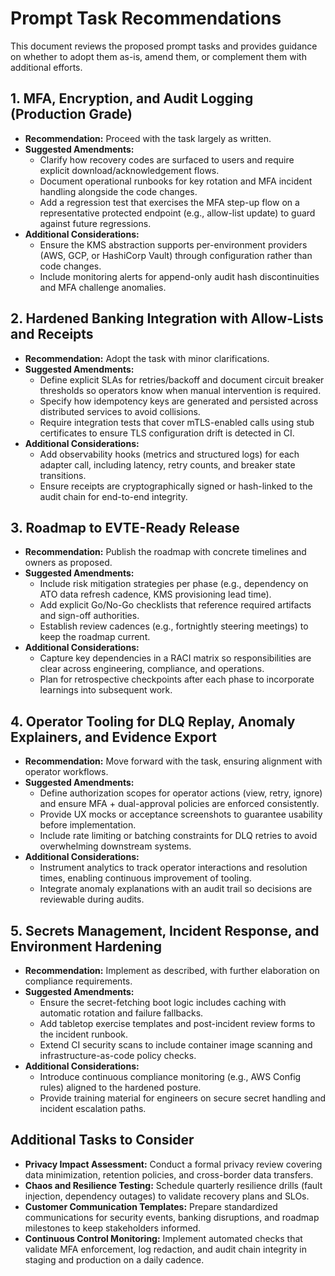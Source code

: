 # Prompt Task Recommendations

This document reviews the proposed prompt tasks and provides guidance on whether to adopt them as-is, amend them, or complement them with additional efforts.

## 1. MFA, Encryption, and Audit Logging (Production Grade)
- **Recommendation:** Proceed with the task largely as written.
- **Suggested Amendments:**
  - Clarify how recovery codes are surfaced to users and require explicit download/acknowledgement flows.
  - Document operational runbooks for key rotation and MFA incident handling alongside the code changes.
  - Add a regression test that exercises the MFA step-up flow on a representative protected endpoint (e.g., allow-list update) to guard against future regressions.
- **Additional Considerations:**
  - Ensure the KMS abstraction supports per-environment providers (AWS, GCP, or HashiCorp Vault) through configuration rather than code changes.
  - Include monitoring alerts for append-only audit hash discontinuities and MFA challenge anomalies.

## 2. Hardened Banking Integration with Allow-Lists and Receipts
- **Recommendation:** Adopt the task with minor clarifications.
- **Suggested Amendments:**
  - Define explicit SLAs for retries/backoff and document circuit breaker thresholds so operators know when manual intervention is required.
  - Specify how idempotency keys are generated and persisted across distributed services to avoid collisions.
  - Require integration tests that cover mTLS-enabled calls using stub certificates to ensure TLS configuration drift is detected in CI.
- **Additional Considerations:**
  - Add observability hooks (metrics and structured logs) for each adapter call, including latency, retry counts, and breaker state transitions.
  - Ensure receipts are cryptographically signed or hash-linked to the audit chain for end-to-end integrity.

## 3. Roadmap to EVTE-Ready Release
- **Recommendation:** Publish the roadmap with concrete timelines and owners as proposed.
- **Suggested Amendments:**
  - Include risk mitigation strategies per phase (e.g., dependency on ATO data refresh cadence, KMS provisioning lead time).
  - Add explicit Go/No-Go checklists that reference required artifacts and sign-off authorities.
  - Establish review cadences (e.g., fortnightly steering meetings) to keep the roadmap current.
- **Additional Considerations:**
  - Capture key dependencies in a RACI matrix so responsibilities are clear across engineering, compliance, and operations.
  - Plan for retrospective checkpoints after each phase to incorporate learnings into subsequent work.

## 4. Operator Tooling for DLQ Replay, Anomaly Explainers, and Evidence Export
- **Recommendation:** Move forward with the task, ensuring alignment with operator workflows.
- **Suggested Amendments:**
  - Define authorization scopes for operator actions (view, retry, ignore) and ensure MFA + dual-approval policies are enforced consistently.
  - Provide UX mocks or acceptance screenshots to guarantee usability before implementation.
  - Include rate limiting or batching constraints for DLQ retries to avoid overwhelming downstream systems.
- **Additional Considerations:**
  - Instrument analytics to track operator interactions and resolution times, enabling continuous improvement of tooling.
  - Integrate anomaly explanations with an audit trail so decisions are reviewable during audits.

## 5. Secrets Management, Incident Response, and Environment Hardening
- **Recommendation:** Implement as described, with further elaboration on compliance requirements.
- **Suggested Amendments:**
  - Ensure the secret-fetching boot logic includes caching with automatic rotation and failure fallbacks.
  - Add tabletop exercise templates and post-incident review forms to the incident runbook.
  - Extend CI security scans to include container image scanning and infrastructure-as-code policy checks.
- **Additional Considerations:**
  - Introduce continuous compliance monitoring (e.g., AWS Config rules) aligned to the hardened posture.
  - Provide training material for engineers on secure secret handling and incident escalation paths.

## Additional Tasks to Consider
- **Privacy Impact Assessment:** Conduct a formal privacy review covering data minimization, retention policies, and cross-border data transfers.
- **Chaos and Resilience Testing:** Schedule quarterly resilience drills (fault injection, dependency outages) to validate recovery plans and SLOs.
- **Customer Communication Templates:** Prepare standardized communications for security events, banking disruptions, and roadmap milestones to keep stakeholders informed.
- **Continuous Control Monitoring:** Implement automated checks that validate MFA enforcement, log redaction, and audit chain integrity in staging and production on a daily cadence.

